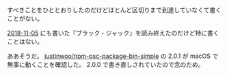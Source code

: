 すべきことをひととおりしたのだけどほとんど区切りまで到達していなくて書くことがない。

[2018-11-05][] にも書いた『ブラック・ジャック』を読み終えたのだけど特に書くことはない。

ああそうだ。 [justinwoo/npm-psc-package-bin-simple][] の 2.0.1 が macOS で無事に動くことを確認した。 2.0.0 で書き直しされていたので念のため。

[2018-11-05]: https://blog.bouzuya.net/2018/11/05/
[justinwoo/npm-psc-package-bin-simple]: https://github.com/justinwoo/npm-psc-package-bin-simple
